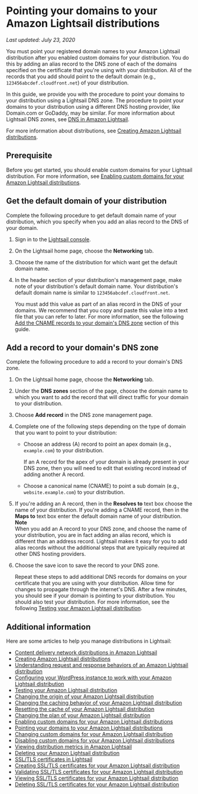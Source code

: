 # Pointing your domains to your Amazon Lightsail distributions<a name="amazon-lightsail-point-domain-to-distribution"></a>

 *Last updated: July 23, 2020* 

You must point your registered domain names to your Amazon Lightsail distribution after you enabled custom domains for your distribution\. You do this by adding an alias record to the DNS zone of each of the domains specified on the certificate that you're using with your distribution\. All of the records that you add should point to the default domain \(e\.g\., `123456abcdef.cloudfront.net`\) of your distribution\.

In this guide, we provide you with the procedure to point your domains to your distribution using a Lightsail DNS zone\. The procedure to point your domains to your distribution using a different DNS hosting provider, like Domain\.com or GoDaddy, may be similar\. For more information about Lightsail DNS zones, see [DNS in Amazon Lightsail](understanding-dns-in-amazon-lightsail.md)\.

For more information about distributions, see [Creating Amazon Lightsail distributions](amazon-lightsail-creating-content-delivery-network-distribution.md)\.

## Prerequisite<a name="point-domain-to-distribution-prerequisite"></a>

Before you get started, you should enable custom domains for your Lightsail distribution\. For more information, see [Enabling custom domains for your Amazon Lightsail distributions](amazon-lightsail-enabling-distribution-custom-domains.md)\.

## Get the default domain of your distribution<a name="get-distribution-default-domain-name"></a>

Complete the following procedure to get default domain name of your distribution, which you specify when you add an alias record to the DNS of your domain\.

1. Sign in to the [Lightsail console](https://lightsail.aws.amazon.com/)\.

1. On the Lightsail home page, choose the **Networking** tab\.

1. Choose the name of the distribution for which want get the default domain name\.

1. In the header section of your distribution's management page, make note of your distribution's default domain name\. Your distribution's default domain name is similar to `123456abcdef.cloudfront.net`\.

   You must add this value as part of an alias record in the DNS of your domains\. We recommend that you copy and paste this value into a text file that you can refer to later\. For more information, see the following [Add the CNAME records to your domain's DNS zone](amazon-lightsail-validating-a-distribution-certificate.md#add-distribution-certificate-cname-records) section of this guide\.

## Add a record to your domain's DNS zone<a name="add-distribution-alias-record-to-dns-zone"></a>

Complete the following procedure to add a record to your domain's DNS zone\.

1. On the Lightsail home page, choose the **Networking** tab\.

1. Under the **DNS zones** section of the page, choose the domain name to which you want to add the record that will direct traffic for your domain to your distribution\.

1. Choose **Add record** in the DNS zone management page\.

1. Complete one of the following steps depending on the type of domain that you want to point to your distribution:
   + Choose an address \(A\) record to point an apex domain \(e\.g\., `example.com`\) to your distribution\.

     If an A record for the apex of your domain is already present in your DNS zone, then you will need to edit that existing record instead of adding another A record\.
   + Choose a canonical name \(CNAME\) to point a sub domain \(e\.g\., `website.example.com`\) to your distribution\.

1. If you're adding an A record, then in the **Resolves to** text box choose the name of your distribution\. If you're adding a CNAME record, then in the **Maps to** text box enter the default domain name of your distribution\.
**Note**  
When you add an A record to your DNS zone, and choose the name of your distribution, you are in fact adding an alias record, which is different than an address record\. Lightsail makes it easy for you to add alias records without the additional steps that are typically required at other DNS hosting providers\.

1. Choose the save icon to save the record to your DNS zone\.

   Repeat these steps to add additional DNS records for domains on your certificate that you are using with your distribution\. Allow time for changes to propagate through the internet's DNS\. After a few minutes, you should see if your domain is pointing to your distribution\. You should also test your distribution\. For more information, see the following [Testing your Amazon Lightsail distribution](amazon-lightsail-testing-distribution.md)\.

## Additional information<a name="point-domain-to-distribution-additional-information"></a>

Here are some articles to help you manage distributions in Lightsail:
+ [Content delivery network distributions in Amazon Lightsail](amazon-lightsail-content-delivery-network-distributions.md)
+ [Creating Amazon Lightsail distributions](amazon-lightsail-creating-content-delivery-network-distribution.md)
+ [Understanding request and response behaviors of an Amazon Lightsail distribution](amazon-lightsail-distribution-request-and-response.md)
+ [Configuring your WordPress instance to work with your Amazon Lightsail distribution](amazon-lightsail-editing-wp-config-for-distribution.md)
+ [Testing your Amazon Lightsail distribution](amazon-lightsail-testing-distribution.md)
+ [Changing the origin of your Amazon Lightsail distribution](amazon-lightsail-changing-distribution-origin.md)
+ [Changing the caching behavior of your Amazon Lightsail distribution](amazon-lightsail-changing-default-cache-behavior.md)
+ [Resetting the cache of your Amazon Lightsail distribution](amazon-lightsail-resetting-distribution-cache.md)
+ [Changing the plan of your Amazon Lightsail distribution](amazon-lighstail-changing-distribution-plan.md)
+ [Enabling custom domains for your Amazon Lightsail distributions](amazon-lightsail-enabling-distribution-custom-domains.md)
+ [Pointing your domains to your Amazon Lightsail distributions](#amazon-lightsail-point-domain-to-distribution)
+ [Changing custom domains for your Amazon Lightsail distribution](amazon-lightsail-changing-distribution-custom-domains.md)
+ [Disabling custom domains for your Amazon Lightsail distributions](amazon-lightsail-disabling-distribution-custom-domains.md)
+ [Viewing distribution metrics in Amazon Lightsail](amazon-lightsail-viewing-distribution-health-metrics.md)
+ [Deleting your Amazon Lightsail distribution](amazon-lightsail-deleting-distribution.md)
+ [SSL/TLS certificates in Lightsail](understanding-tls-ssl-certificates-in-lightsail-https.md)
+ [Creating SSL/TLS certificates for your Amazon Lightsail distribution](amazon-lightsail-create-a-distribution-certificate.md)
+ [Validating SSL/TLS certificates for your Amazon Lightsail distribution](amazon-lightsail-validating-a-distribution-certificate.md)
+ [Viewing SSL/TLS certificates for your Amazon Lightsail distribution](amazon-lightsail-viewing-distribution-certificates.md)
+ [Deleting SSL/TLS certificates for your Amazon Lightsail distribution](amazon-lightsail-deleting-distribution-certificates.md)
